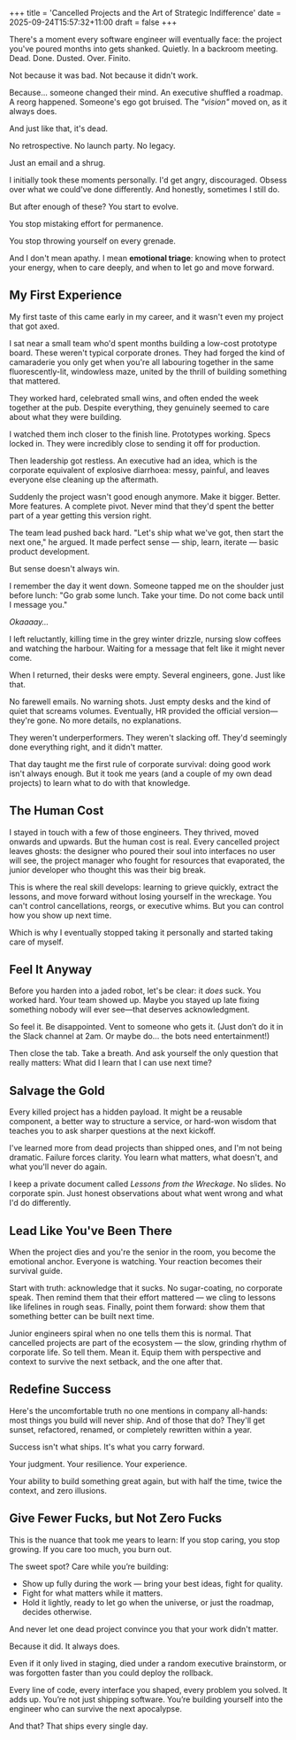+++
title = 'Cancelled Projects and the Art of Strategic Indifference'
date = 2025-09-24T15:57:32+11:00
draft = false
+++

There's a moment every software engineer will eventually face: the project you've poured months into gets shanked. Quietly. In a backroom meeting. Dead. Done. Dusted. Over. Finito.

Not because it was bad. Not because it didn't work.

Because... someone changed their mind. An executive shuffled a roadmap. A reorg happened. Someone's ego got bruised. The _"vision"_ moved on, as it always does.

And just like that, it's dead.

No retrospective. No launch party. No legacy.

Just an email and a shrug.

I initially took these moments personally. I'd get angry, discouraged. Obsess over what we could've done differently. And honestly, sometimes I still do.

But after enough of these? You start to evolve.

You stop mistaking effort for permanence.

You stop throwing yourself on every grenade.

And I don't mean apathy. I mean **emotional triage**: knowing when to protect your energy, when to care deeply, and when to let go and move forward.

## My First Experience

My first taste of this came early in my career, and it wasn't even my project that got axed.

I sat near a small team who'd spent months building a low-cost prototype board. These weren't typical corporate drones. They had forged the kind of camaraderie you only get when you're all labouring together in the same fluorescently-lit, windowless maze, united by the thrill of building something that mattered.

They worked hard, celebrated small wins, and often ended the week together at the pub. Despite everything, they genuinely seemed to care about what they were building.

I watched them inch closer to the finish line. Prototypes working. Specs locked in. They were incredibly close to sending it off for production.

Then leadership got restless. An executive had an idea, which is the corporate equivalent of explosive diarrhoea: messy, painful, and leaves everyone else cleaning up the aftermath.

Suddenly the project wasn't good enough anymore. Make it bigger. Better. More features. A complete pivot. Never mind that they'd spent the better part of a year getting this version right.

The team lead pushed back hard. "Let's ship what we've got, then start the next one," he argued. It made perfect sense — ship, learn, iterate — basic product development.

But sense doesn't always win.

I remember the day it went down. Someone tapped me on the shoulder just before lunch: "Go grab some lunch. Take your time. Do not come back until I message you."

_Okaaaay…_

I left reluctantly, killing time in the grey winter drizzle, nursing slow coffees and watching the harbour. Waiting for a message that felt like it might never come.

When I returned, their desks were empty. Several engineers, gone. Just like that.

No farewell emails. No warning shots. Just empty desks and the kind of quiet that screams volumes. Eventually, HR provided the official version—they're gone. No more details, no explanations.

They weren't underperformers. They weren't slacking off. They'd seemingly done everything right, and it didn't matter.

That day taught me the first rule of corporate survival: doing good work isn't always enough. But it took me years (and a couple of my own dead projects) to learn what to do with that knowledge.

## The Human Cost

I stayed in touch with a few of those engineers. They thrived, moved onwards and upwards. But the human cost is real. Every cancelled project leaves ghosts: the designer who poured their soul into interfaces no user will see, the project manager who fought for resources that evaporated, the junior developer who thought this was their big break.

This is where the real skill develops: learning to grieve quickly, extract the lessons, and move forward without losing yourself in the wreckage. You can't control cancellations, reorgs, or executive whims. But you can control how you show up next time.

Which is why I eventually stopped taking it personally and started taking care of myself.

## Feel It Anyway

Before you harden into a jaded robot, let's be clear: it _does_ suck. You worked hard. Your team showed up. Maybe you stayed up late fixing something nobody will ever see—that deserves acknowledgment.

So feel it. Be disappointed. Vent to someone who gets it. (Just don’t do it in the Slack channel at 2am. Or maybe do… the bots need entertainment!)

Then close the tab. Take a breath. And ask yourself the only question that really matters: What did I learn that I can use next time?

## Salvage the Gold

Every killed project has a hidden payload. It might be a reusable component, a better way to structure a service, or hard-won wisdom that teaches you to ask sharper questions at the next kickoff.

I've learned more from dead projects than shipped ones, and I'm not being dramatic. Failure forces clarity. You learn what matters, what doesn't, and what you'll never do again.

I keep a private document called _Lessons from the Wreckage_. No slides. No corporate spin. Just honest observations about what went wrong and what I'd do differently.

## Lead Like You've Been There

When the project dies and you're the senior in the room, you become the emotional anchor. Everyone is watching. Your reaction becomes their survival guide.

Start with truth: acknowledge that it sucks. No sugar-coating, no corporate speak. Then remind them that their effort mattered — we cling to lessons like lifelines in rough seas. Finally, point them forward: show them that something better can be built next time.

Junior engineers spiral when no one tells them this is normal. That cancelled projects are part of the ecosystem — the slow, grinding rhythm of corporate life. So tell them. Mean it. Equip them with perspective and context to survive the next setback, and the one after that.

## Redefine Success

Here's the uncomfortable truth no one mentions in company all-hands: most things you build will never ship. And of those that do? They'll get sunset, refactored, renamed, or completely rewritten within a year.

Success isn't what ships. It's what you carry forward.

Your judgment. Your resilience. Your experience.

Your ability to build something great again, but with half the time, twice the context, and zero illusions.

## Give Fewer Fucks, but Not Zero Fucks

This is the nuance that took me years to learn: If you stop caring, you stop growing. If you care too much, you burn out.

The sweet spot? Care while you’re building:

- Show up fully during the work — bring your best ideas, fight for quality.
- Fight for what matters while it matters.
- Hold it lightly, ready to let go when the universe, or just the roadmap, decides otherwise.

And never let one dead project convince you that your work didn't matter.

Because it did. It always does.

Even if it only lived in staging, died under a random executive brainstorm, or was forgotten faster than you could deploy the rollback.

Every line of code, every interface you shaped, every problem you solved. It adds up. You’re not just shipping software. You’re building yourself into the engineer who can survive the next apocalypse.

And that? That ships every single day.
